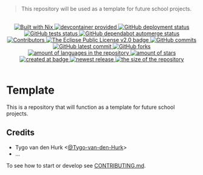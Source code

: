 > This repository will be used as a template for future school projects.

<br>
<div align="center">
    <a href="https://nixos.org">
        <img src="https://img.shields.io/badge/Built_With-Nix-5277C3.svg?style=flat&logo=nixos&labelColor=73C3D5" alt="Built with Nix"/>
    </a>
    <a href="https://containers.dev/">
        <img src="https://img.shields.io/badge/devcontainer-provided-green?style=flat" alt="devcontainer provided"/>
    </a>
    <!--~ Repository CI/CD ~-->
    <a href="https://github.com/school-Tygo-van-den-Hurk/template/actions/workflows/deploy-github-pages.yml">
        <img src="https://github.com/school-Tygo-van-den-Hurk/template/workflows/Deploy%20GitHub%20Pages/badge.svg?style=flat" alt="GitHub deployment status" />
    </a>
    <a href="https://github.com/school-Tygo-van-den-Hurk/template/actions/workflows/nix-flake-check.yml">
        <img src="https://github.com/school-Tygo-van-den-Hurk/template/workflows/Nix%20Flake%20Checks/badge.svg?style=flat" alt="GitHub tests status" />
    </a>
    <a href="https://github.com/school-Tygo-van-den-Hurk/template/actions/workflows/automerge-dependabot.yml">
        <img src="https://github.com/school-Tygo-van-den-Hurk/template/workflows/Automerge%20Dependabot/badge.svg?style=flat" alt="GitHub dependabot automerge status" />
    </a>
    <!--~ Repository Statistics ~-->
    <a href="https://github.com/school-Tygo-van-den-Hurk/template/graphs/contributors">
        <img src="https://img.shields.io/github/contributors/school-Tygo-van-den-Hurk/template?style=flat" alt="Contributors"/>
    </a>
    <a href="https://github.com/school-Tygo-van-den-Hurk/template/blob/main/LICENSE">
        <img src="https://img.shields.io/github/license/school-Tygo-van-den-Hurk/template?style=flat" alt="The Eclipse Public License v2.0 badge" />
    </a>
    <a href="https://github.com/school-Tygo-van-den-Hurk/template/commit">
        <img src="https://badgen.net/github/commits/school-Tygo-van-den-Hurk/template?style=flat" alt="GitHub commits" />
    </a>
     <a href="https://github.com/school-Tygo-van-den-Hurk/template/commit">
        <img src="https://badgen.net/github/last-commit/school-Tygo-van-den-Hurk/template?style=flat" alt="GitHub latest commit" />
    </a>
    <a href="https://github.com/school-Tygo-van-den-Hurk/template/network/">
        <img src="https://badgen.net/github/forks/school-Tygo-van-den-Hurk/template?style=flat" alt="GitHub forks" />
    </a>
    <a href="https://github.com/school-Tygo-van-den-Hurk/template/">
        <img src="https://img.shields.io/github/languages/count/school-Tygo-van-den-Hurk/template?style=flat" alt="amount of languages in the repository" />
    </a>   
    <a href="https://github.com/school-Tygo-van-den-Hurk/template/stargazers">
        <img src="https://img.shields.io/github/stars/school-Tygo-van-den-Hurk/template?style=flat" alt="amount of stars" />
    </a>
    <!--~ Repository Updates ~-->
    <a href="https://github.com/school-Tygo-van-den-Hurk/template/pulse">
        <img src="https://img.shields.io/github/created-at/school-Tygo-van-den-Hurk/template?style=flat" alt="created at badge" />
    </a>
    <a href="https://github.com/school-Tygo-van-den-Hurk/template/release">
        <img src="https://img.shields.io/github/release/school-Tygo-van-den-Hurk/template?style=flat&display_name=release" alt="newest release" />
    </a>
    <a href="https://github.com/school-Tygo-van-den-Hurk/template/">
        <img src="https://img.shields.io/github/repo-size/school-Tygo-van-den-Hurk/template?style=flat" alt="the size of the repository" />
    </a>   
</div>
<br>

# Template

This is a repository that will function as a template for future school projects.

## Credits

- Tygo van den Hurk \<[@Tygo-van-den-Hurk](https://redirects.tygo.van.den.hurk.dev/github/personal/)>
- ...

To see how to start or develop see [CONTRIBUTING.md](./CONTRIBUTING.md).

